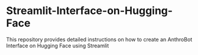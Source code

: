 # Streamlit-Interface-on-Hugging-Face
This repository provides detailed instructions on how to create an AnthroBot Interface on Hugging Face using Streamlit
